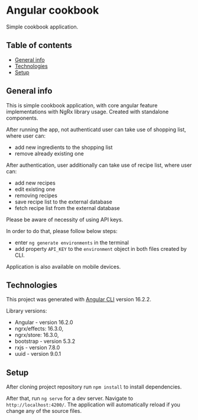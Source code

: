 # Angular cookbook
Simple cookbook application.

## Table of contents
* [General info](#general-info)
* [Technologies](#technologies)
* [Setup](#setup)

## General info
This is simple cookbook application, with core angular feature implementations with NgRx library usage. Created with standalone components.

After running the app, not authenticatd user can take use of shopping list, where user can:
* add new ingredients to the shopping list
* remove already existing one

After authentication, user additionally can take use of recipe list, where user can:
* add new recipes
* edit existing one
* removing recipes
* save recipe list to the external database
* fetch recipe list from the external database

Please be aware of necessity of using API keys.

In order to do that, please follow below steps:
* enter `ng generate environments` in the terminal
* add property `API_KEY` to the `environment` object in both files created by CLI.

Application is also available on mobile devices.

## Technologies
This project was generated with [Angular CLI](https://github.com/angular/angular-cli) version 16.2.2.

Library versions:
* Angular - version 16.2.0
* ngrx/effects: 16.3.0,
* ngrx/store: 16.3.0,
* bootstrap - version 5.3.2
* rxjs - version 7.8.0
* uuid - version 9.0.1

## Setup
After cloning project repository run `npm install` to install dependencies.

After that, run `ng serve` for a dev server. Navigate to `http://localhost:4200/`. The application will automatically reload if you change any of the source files.
